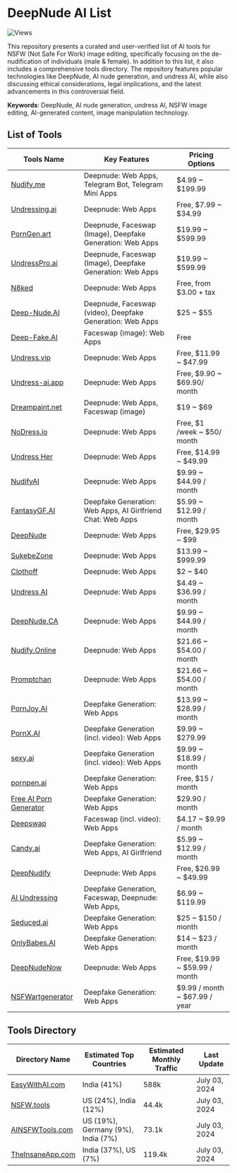 # DeepNude AI List

![Views](https://hits.dwyl.com/gsw85/DeepNude-AI-Tools-List.svg?label=views)

This repository presents a curated and user-verified list of AI tools for NSFW (Not Safe For Work) image editing,
specifically focusing on the de-nudification of individuals (male & female).
In addition to this list, it also includes a comprehensive tools directory.
The repository features popular technologies like DeepNude, AI nude generation, and undress AI,
while also discussing ethical considerations, legal implications,
and the latest advancements in this controversial field.

**Keywords**: DeepNude, AI nude generation, undress AI, NSFW image editing, AI-generated content, image manipulation technology.

## List of Tools

| **Tools Name**                                       | **Key Features**                                            | **Pricing Options**           |
|------------------------------------------------------|-------------------------------------------------------------|-------------------------------|
| [Nudify.me](https://www.nudify.me/)                  | Deepnude: Web Apps, Telegram Bot, Telegram Mini Apps        | $4.99 ~ $199.99               |
| [Undressing.ai](https://undressing.ai)               | Deepnude: Web Apps                                          | Free, $7.99 ~ $34.99          |
| [PornGen.art](https://porngen.art)                   | Deepnude, Faceswap (Image), Deepfake Generation: Web Apps   | $19.99 ~ $599.99              |
| [UndressPro.ai](https://undresspro.ai)               | Deepnude, Faceswap (Image), Deepfake Generation: Web Apps   | $19.99 ~ $599.99              |
| [N8ked](https://www.n8ked.app/)                      | Deepnude: Web Apps                                          | Free, from $3.00 + tax        |
| [Deep-Nude.AI](https://www.deep-nude.ai/)            | Deepnude, Faceswap (video), Deepfake Generation: Web Apps   | $25 ~ $55                     |
| [Deep-Fake.AI](https://www.deep-fake.ai/)            | Faceswap (image): Web Apps                                  | Free                          |
| [Undress.vip](https://undress.vip/)                  | Deepnude: Web Apps                                          | Free, $11.99 ~ $47.99         |
| [Undress-ai.app](https://undress-ai.app/)            | Deepnude: Web Apps                                          | Free, $9.90 ~ $69.90/ month   |
| [Dreampaint.net](https://dreampaint.net)             | Deepnude: Web Apps, Faceswap (image)                        | $19 ~ $69                     |
| [NoDress.io](https://nodress.io)                     | Deepnude: Web Apps                                          | Free, $1 /week ~ $50/ month   |
| [Undress Her](https://undressher.app)                | Deepnude: Web Apps                                          | Free, $14.99 ~ $49.99         |
| [NudifyAI](https://nudify-ai.online)                 | Deepnude: Web Apps                                          | $9.99 ~ $44.99 / month        |
| [FantasyGF.AI](https://fantasygf.ai)                 | Deepfake Generation: Web Apps, AI Girlfriend Chat: Web Apps | $5.99 ~ $12.99 / month        |
| [DeepNude](https://deepnude.cc/)                     | Deepnude: Web Apps                                          | Free, $29.95 ~ $99            |
| [SukebeZone](https://www.sukebezone.com)             | Deepnude: Web Apps                                          | $13.99 ~ $999.99              |
| [Clothoff](https://clothoff.io/it)                   | Deepnude: Web Apps                                          | $2 ~ $40                      |
| [Undress AI](https://undress.app/)                   | Deepnude: Web Apps                                          | $4.49 ~ $36.99 / month        |
| [DeepNude.CA](https://deepnude.ca/)                  | Deepnude: Web Apps                                          | $9.99 ~ $44.99 / month        |
| [Nudify.Online](https://www.nudify.online/)          | Deepnude: Web Apps                                          | $21.66 ~ $54.00 / month       |
| [Promptchan](https://promptchan.ai/)                 | Deepnude: Web Apps                                          | $21.66 ~ $54.00 / month       |
| [PornJoy.AI](https://pornjoy.ai/)                    | Deepfake Generation: Web Apps                               | $13.99 ~ $28.99 / month       |
| [PornX.AI](https://pornx.ai/)                        | Deepfake Generation (incl. video): Web Apps                 | $9.99 ~ $279.99               |
| [sexy.ai](https://sexy.ai/)                          | Deepfake Generation (incl. video): Web Apps                 | $9.99 ~ $18.99 / month        |
| [pornpen.ai](https://pornpen.ai/)                    | Deepfake Generation: Web Apps                               | Free, $15 / month             |
| [Free AI Porn Generator](https://ai-porn.ai/)        | Deepfake Generation: Web Apps                               | $29.90 / month                |
| [Deepswap](https://www.deepswap.ai/)                 | Faceswap (incl. video): Web Apps                            | $4.17 ~ $9.99 / month         |
| [Candy.ai](https://candy.ai)                         | Deepfake Generation: Web Apps, AI Girlfriend                | $5.99 ~ $12.99 / month        |
| [DeepNudify](https://deepnudify.com/)                | Deepnude: Web Apps                                          | Free, $26.99 ~ $49.99         |
| [AI Undressing](https://undressing.io/)              | Deepfake Generation, Faceswap, Deepnude: Web Apps,          | $6.99 ~ $119.99               |
| [Seduced.ai](https://www.seduced.ai/)                | Deepfake Generation: Web Apps                               | $25 ~ $150 / month            |
| [OnlyBabes.AI](https://www.onlybabes.ai/)            | Deepfake Generation: Web Apps                               | $14 ~ $23 / month             |
| [DeepNudeNow](https://deepnudenow.com/)              | Deepnude: Web Apps                                          | Free, $19.99 ~ $59.99 / month |
| [NSFWartgenerator](https://www.nsfwartgenerator.ai/) | Deepfake Generation: Web Apps                               | $9.99 / month ~ $67.99 / year |

## Tools Directory

| **Directory Name**                              | **Estimated Top Countries**        | **Estimated Monthly Traffic** | **Last Update** |
|-------------------------------------------------|------------------------------------|-------------------------------|-----------------|
| [EasyWithAI.com](https://easywithai.com/)       | India (41%)                        | 588k                          | July 03, 2024   |
| [NSFW.tools](https://nsfw.tools/)               | US (24%), India (12%)              | 44.4k                         | July 03, 2024   |
| [AINSFWTools.com](https://www.ainsfwtools.com/) | US (19%), Germany (9%), India (7%) | 73.1k                         | July 03, 2024   |
| [TheInsaneApp.com](https://theinsaneapp.com/)   | India (37%), US (7%)               | 119.4k                        | July 03, 2024   |

